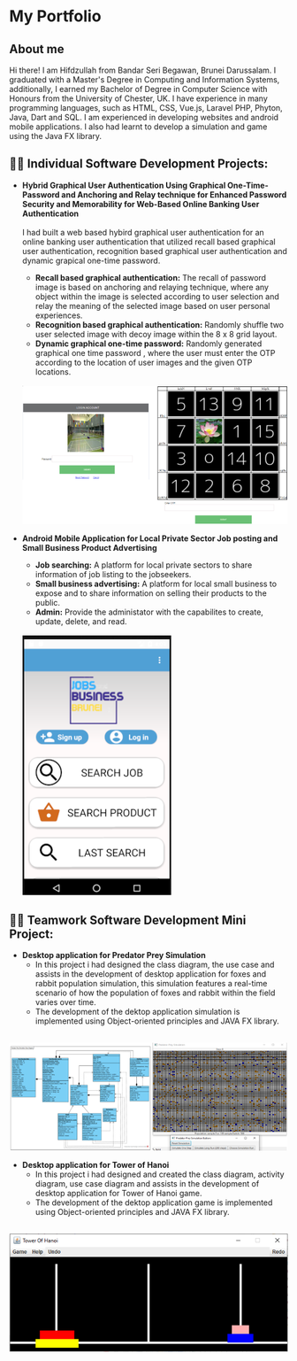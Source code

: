 <h1>My Portfolio</h1>
<h2>About me</h2>
Hi there! I am Hifdzullah from Bandar Seri Begawan, Brunei Darussalam. I graduated with a Master's Degree in Computing and Information Systems, additionally, I earned my Bachelor of Degree in Computer Science with Honours from the University of Chester, UK. I have experience in many programming languages, such as HTML, CSS, Vue.js, Laravel PHP, Phyton, Java, Dart and SQL. I am experienced in developing websites and android mobile applications. I also had learnt to develop a simulation and game using the Java FX library. 

<h2>👨‍💻 Individual Software Development Projects:</h2>

- <b>Hybrid Graphical User Authentication Using Graphical One-Time-Password and Anchoring and Relay technique for Enhanced Password Security and Memorability for Web-Based Online Banking User Authentication</b><br>
 <br>I had built a web based hybird graphical user authentication for an online banking user authentication that utilized recall based graphical user authentication, recognition based graphical user authentication and dynamic grapical one-time password.
  - <strong>Recall based graphical authentication:</strong> The recall of password image is based on anchoring and relaying technique, where any object within the image is selected according to user selection and relay the meaning of the selected image based on user personal experiences.
  - <strong>Recognition based graphical authentication:</strong> Randomly shuffle two user selected image with decoy image within the 8 x 8 grid layout.
   - <strong>Dynamic graphical one-time password:</strong> Randomly generated graphical one time password , where the user must enter the OTP according to the location of user images and the given OTP locations. 
  <br>
   <img src ="img/GOTP_.png"/>
   
- <b>Android Mobile Application for Local Private Sector Job posting and Small Business Product Advertising</b>
  - <strong>Job searching:</strong> A platform for local private sectors to share information of job listing to the jobseekers.
  - <strong>Small business advertising:</strong> A platform for local small business to expose and to share information on selling their products to the public. 
  - <strong>Admin:</strong> Provide the administator with the capabilites to create, update, delete, and read.
   <br>
   <img src ="img/JobBusinessBrunei.png"/>
   
<h2>👨‍💻 Teamwork Software Development Mini Project:</h2>

- <b>Desktop application for Predator Prey Simulation</b>
  - In this project i had designed the class diagram, the use case and assists in the development of desktop application for foxes and rabbit population simulation, this simulation features a real-time scenario of how the population of foxes and rabbit within the field varies over time. 
  - The development of the dektop application simulation is implemented using Object-oriented principles and JAVA FX library.
 <br>
     <img src ="img/Predator_prey.png"/>
     
 - <b>Desktop application for Tower of Hanoi</b>   
   - In this project i had designed and created the class diagram, activity diagram, use case diagram and assists in the development of desktop application for Tower of Hanoi game.
   - The development of the dektop application game is implemented using Object-oriented principles and JAVA FX library.
  <br>
     <img src ="img/Towerofhanoi.png"/>
 
     
   
